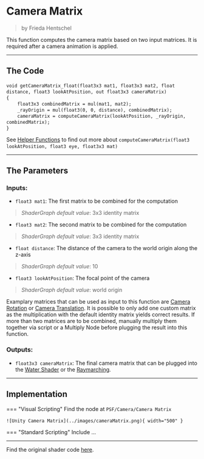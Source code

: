 <div class="container">
    <h1 class="main-heading">Camera Matrix</h1>
    <blockquote class="author">by Frieda Hentschel</blockquote>
</div>

This function computes the camera matrix based on two input matrices. It is required after a camera animation is applied. 

---

## The Code

``` hlsl
void getCameraMatrix_float(float3x3 mat1, float3x3 mat2, float distance, float3 lookAtPosition, out float3x3 cameraMatrix)
{
    float3x3 combinedMatrix = mul(mat1, mat2);
    _rayOrigin = mul(float3(0, 0, distance), combinedMatrix);
    cameraMatrix = computeCameraMatrix(lookAtPosition, _rayOrigin, combinedMatrix);
}
```

See [Helper Functions](../helperFunctions.md.md) to find out more about ```computeCameraMatrix(float3 lookAtPosition, float3 eye, float3x3 mat)```

---

## The Parameters

### Inputs:
- ```float3 mat1```: The first matrix to be combined for the computation
> *ShaderGraph default value*: 3x3 identity matrix
- ```float3 mat2```: The second matrix to be combined for the computation
> *ShaderGraph default value*: 3x3 identity matrix
- ```float distance```: The distance of the camera to the world origin along the z-axis
> *ShaderGraph default value*: 10
- ```float3 lookAtPosition```: The focal point of the camera
> *ShaderGraph default value*: world origin

Examplary matrices that can be used as input to this function are [Camera Rotation](../camera/cameraRotation.md) or [Camera Translation](../camera/cameraBackAndForth.md). It is possible to only add one custom matrix as the multiplication with the default identity matrix yields correct results. If more than two matrices are to be combined, manually multiply them together via script or a Multiply Node before plugging the result into this function.

### Outputs:
- ```float3x3 cameraMatrix```: The final camera matrix that can be plugged into the [Water Shader](unity/cameraMatrix.md) or the [Raymarching](unity/cameraMatrix.md).

---

## Implementation

=== "Visual Scripting"
    Find the node at `PSF/Camera/Camera Matrix`

    ![Unity Camera Matrix](../images/cameraMatrix.png){ width="500" }

=== "Standard Scripting"
    Include ...

---

Find the original shader code [here](unity/cameraMatrix.md).